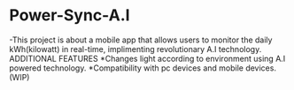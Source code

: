 # Power-Sync-A.I
-This project is about a mobile app that allows users to monitor the daily kWh(kilowatt) in real-time, implimenting revolutionary A.I technology.
ADDITIONAL FEATURES
  *Changes light according to environment using A.I powered technology.
  *Compatibility with pc devices and mobile devices.(WIP)
